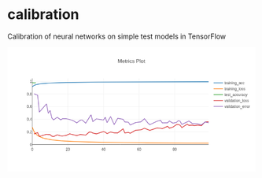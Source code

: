 # calibration
Calibration of neural networks on simple test models in TensorFlow

![](reports/figures/mnist/mlp/newplot.png)
